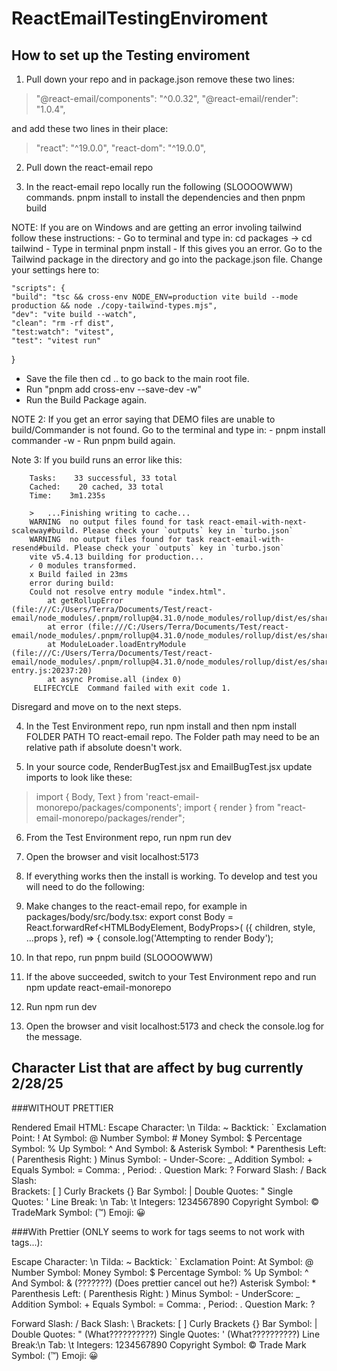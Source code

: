 # ReactEmailTestingEnviroment
## How to set up the Testing enviroment

1. Pull down your repo and in package.json remove these two lines:
>    "@react-email/components": "^0.0.32",
>    "@react-email/render": "1.0.4",

and add these two lines in their place:
>    "react": "^19.0.0",
>    "react-dom": "^19.0.0",

2. Pull down the react-email repo

3. In the react-email repo locally run the following (SLOOOOWWW) commands. pnpm install to install the dependencies and then pnpm build

NOTE: If you are on Windows and are getting an error involing tailwind follow these instructions:
    - Go to terminal and type in: cd packages -> cd tailwind
    - Type in terminal pnpm install
    - If this gives you an error. Go to the Tailwind package in the directory and go into the package.json file. Change your settings here to:

    "scripts": {
    "build": "tsc && cross-env NODE_ENV=production vite build --mode production && node ./copy-tailwind-types.mjs",
    "dev": "vite build --watch",
    "clean": "rm -rf dist",
    "test:watch": "vitest",
    "test": "vitest run"
  }
  - Save the file then cd .. to go back to the main root file.
  - Run "pnpm add cross-env --save-dev -w"
  - Run the Build Package again.

NOTE 2: If you get an error saying that DEMO files are unable to build/Commander is not found. Go to the terminal and type in:
    - pnpm install commander -w
    - Run pnpm build again.

Note 3: If you build runs an error like this:

        Tasks:    33 successful, 33 total
        Cached:    20 cached, 33 total
        Time:    3m1.235s

        >   ...Finishing writing to cache...                                                                                                                                          
        WARNING  no output files found for task react-email-with-next-scaleway#build. Please check your `outputs` key in `turbo.json`
        WARNING  no output files found for task react-email-with-resend#build. Please check your `outputs` key in `turbo.json`
        vite v5.4.13 building for production...
        ✓ 0 modules transformed.
        x Build failed in 23ms
        error during build:
        Could not resolve entry module "index.html".
            at getRollupError (file:///C:/Users/Terra/Documents/Test/react-email/node_modules/.pnpm/rollup@4.31.0/node_modules/rollup/dist/es/shared/parseAst.js:396:41)
            at error (file:///C:/Users/Terra/Documents/Test/react-email/node_modules/.pnpm/rollup@4.31.0/node_modules/rollup/dist/es/shared/parseAst.js:392:42)
            at ModuleLoader.loadEntryModule (file:///C:/Users/Terra/Documents/Test/react-email/node_modules/.pnpm/rollup@4.31.0/node_modules/rollup/dist/es/shared/node-entry.js:20237:20)
            at async Promise.all (index 0)
         ELIFECYCLE  Command failed with exit code 1.

Disregard and move on to the next steps.

4. In the Test Environment repo, run npm install and then npm install FOLDER PATH TO react-email repo. The Folder path may need to be an relative path if absolute doesn't work.

5. In your source code, RenderBugTest.jsx and EmailBugTest.jsx update imports to look like these:
> import { Body, Text } from 'react-email-monorepo/packages/components';
> import { render } from "react-email-monorepo/packages/render";

6. From the Test Environment repo, run npm run dev

7. Open the browser and visit localhost:5173

8. If everything works then the install is working.
To develop and test you will need to do the following:


1. Make changes to the react-email repo, for example in packages/body/src/body.tsx:
export const Body = React.forwardRef<HTMLBodyElement, BodyProps>(
  ({ children, style, ...props }, ref) => {
    console.log('Attempting to render Body');

2. In that repo, run pnpm build   (SLOOOOWWW)

3. If the above succeeded, switch to your Test Environment repo and run npm update react-email-monorepo

4. Run npm run dev

5. Open the browser and visit localhost:5173 and check the console.log for the message.

## Character List that are affect by bug currently 2/28/25

###WITHOUT PRETTIER

Rendered Email HTML: 
 Escape Character: \n
Tilda: ~
Backtick: `
Exclamation Point: !
At Symbol: @
Number Symbol: #
Money Symbol: $
Percentage Symbol: %
Up Symbol: ^
And Symbol: &
Asterisk Symbol: *
Parenthesis Left: (
Parenthesis Right: )
Minus Symbol: -
Under-Score: _
Addition Symbol: +
Equals Symbol: =
Comma: ,
Period: .
Question Mark: ?
Forward Slash: /
Back Slash: \
Brackets: [ ]
Curly Brackets {}
Bar Symbol: |
Double Quotes: " 
Single Quotes: ' 
Line Break: \n
Tab: \t
Integers: 1234567890
Copyright Symbol: ©
TradeMark Symbol: (™)
Emoji: 😀

###With Prettier (ONLY seems to work for <Body> tags seems to not work with <Text> tags...):

  Escape Character: \n
  Tilda: ~
  Backtick: `
  Exclamation Point:
  At Symbol: @  
  Number Symbol:
  Money Symbol: $
  Percentage Symbol: %
  Up Symbol: ^
  And Symbol: &amp; (???????) (Does prettier cancel out he?)
  Asterisk Symbol: *
  Parenthesis Left: (
  Parenthesis Right: )
  Minus Symbol: -
  UnderScore: _
  Addition Symbol: +
  Equals Symbol: =
  Comma: ,
  Period: .
  Question Mark: ?
  </p>
  Forward Slash: /
  Back Slash: \
  Brackets: [ ]
  Curly Brackets {}
  Bar Symbol: |
  Double Quotes: &quot; (What??????????)
  Single Quotes: &#x27; (What??????????)
  Line Break:\n  
  Tab: \t
  Integers: 1234567890
  Copyright Symbol: ©
  Trade Mark Symbol: (™)
  Emoji: 😀
​
